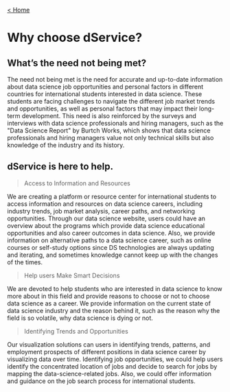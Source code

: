 <a href="{{ site.baseurl }}/home">< Home</a>

# Why choose dService?

## What’s the need not being met?

The need not being met is the need for accurate and up-to-date information about data science job opportunities and personal factors in different countries for international students interested in data science. These students are facing challenges to navigate the different job market trends and opportunities, as well as personal factors that may impact their long-term development. This need is also reinforced by the surveys and interviews with data science professionals and hiring managers, such as the "Data Science Report" by Burtch Works, which shows that data science professionals and hiring managers value not only technical skills but also knowledge of the industry and its history.

## dService is here to help. 

> Access to Information and Resources 

We are creating a platform or resource center for international students to access information and resources on data science careers, including industry trends, job market analysis, career paths, and networking opportunities. Through our data science website, users could have an overview about the programs which provide data science educational opportunities and also career outcomes in data science. Also, we provide information on alternative paths to a data science career, such as online courses or self-study options since DS technologies are always updating and iterating, and sometimes knowledge cannot keep up with the changes of the times.

> Help users Make Smart Decisions 

We are devoted to help students who are interested in data science to know more about in this field and provide reasons to choose or not to choose data science as a career. We provide information on the current state of data science industry and the reason behind it, such as the reason why the field is so volatile, why data science is dying or not.

> Identifying Trends and Opportunities 

Our visualization solutions can users in identifying trends, patterns, and employment prospects of different positions in data science career by visualizing data over time. Identifying job opportunities, we could help users identify the concentrated location of jobs and decide to search for jobs by mapping the data-science-related jobs. Also, we could offer information and guidance on the job search process for international students.